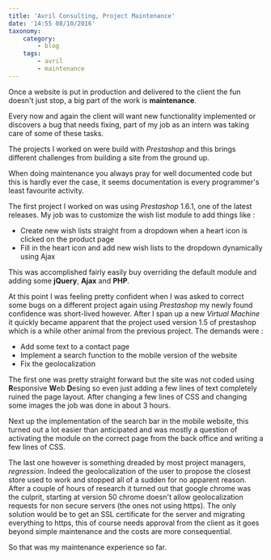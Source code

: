 ```yaml
---
title: 'Avril Consulting, Project Maintenance'
date: '14:55 08/10/2016'
taxonomy:
    category:
        - blog
    tags:
        - avril
        - maintenance
---
```


Once a website is put in production and delivered to the client the fun doesn't just stop, a big part of the work is **maintenance**. 
 
Every now and again the client will want new functionality implemented or discovers a bug that needs fixing, part of my job as an intern was taking care of some of these tasks. 
 
The projects I worked on were build with *Prestashop* and this brings different challenges from building a site from the ground up. 
 
When doing maintenance you always pray for well documented code but this is hardly ever the case, it seems documentation is every programmer's least favourite activity. 
 
The first project I worked on was using *Prestashop* 1.6.1, one of the latest releases. My job was to customize the wish list module to add things like : 
* Create new wish lists straight from a dropdown when a heart icon is clicked on the product page 
* Fill in the heart icon and add new wish lists to the dropdown dynamically using Ajax 
 
This was accomplished fairly easily buy overriding the default module and adding some **jQuery**, **Ajax** and **PHP**. 
 
At this point I was feeling pretty confident when I was asked to correct some bugs on a different project again using *Prestashop* my newly found confidence was short-lived however. 
After I span up a new *Virtual Machine* it quickly became apparent that the project used version 1.5 of prestashop which is a while other animal from the previous project. 
The demands were :  
* Add some text to a contact page 
* Implement a search function to the mobile version of the website 
* Fix the geolocalization 
 
The first one was pretty straight forward but the site was not coded using **R**esponsive **W**eb **D**esing so even just adding a few lines of text completely ruined the page layout. 
After changing a few lines of CSS and changing some images the job was done in about 3 hours. 
 
Next up the implementation of the search bar in the mobile website, this turned out a lot easier than anticipated and was mostly a question of activating the module on the correct page from the back office and writing a few lines of CSS. 
 
The last one however is something dreaded by most project managers, *regression*. 
Indeed the geolocalization of the user to propose the closest store used to work and stopped all of a sudden for no apparent reason. 
After a couple of hours of research it turned out that google chrome was the culprit, starting at version 50 chrome doesn't allow geolocalization requests for non secure servers (the ones not using https). 
The only solution would be to get an SSL certificate for the server and migrating everything to https, this of course needs approval from the client as it goes beyond simple maintenance and the costs are more consequential. 
 
So that was my maintenance experience so far.